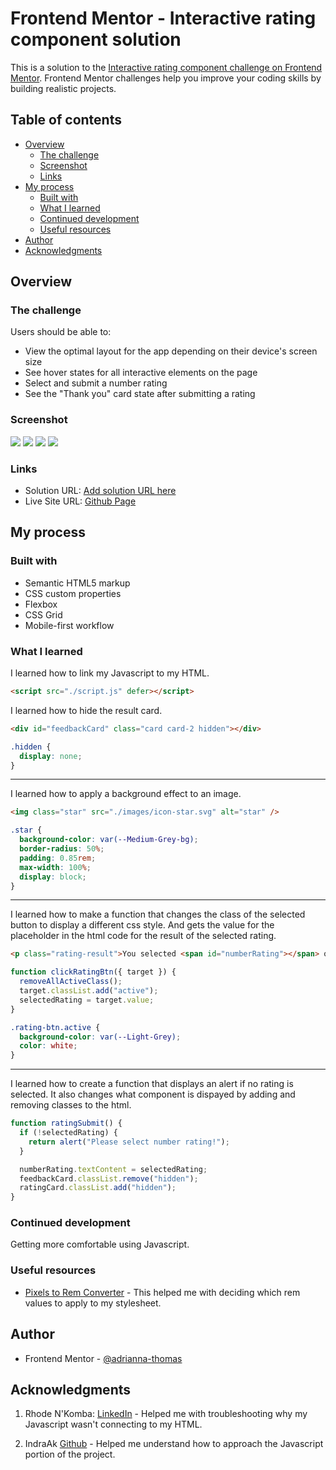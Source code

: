 # Frontend Mentor - Interactive rating component solution

This is a solution to the [Interactive rating component challenge on Frontend Mentor](https://www.frontendmentor.io/challenges/interactive-rating-component-koxpeBUmI). Frontend Mentor challenges help you improve your coding skills by building realistic projects.

## Table of contents

- [Overview](#overview)
  - [The challenge](#the-challenge)
  - [Screenshot](#screenshot)
  - [Links](#links)
- [My process](#my-process)
  - [Built with](#built-with)
  - [What I learned](#what-i-learned)
  - [Continued development](#continued-development)
  - [Useful resources](#useful-resources)
- [Author](#author)
- [Acknowledgments](#acknowledgments)

## Overview

### The challenge

Users should be able to:

- View the optimal layout for the app depending on their device's screen size
- See hover states for all interactive elements on the page
- Select and submit a number rating
- See the "Thank you" card state after submitting a rating

### Screenshot

![](images/mobile-screenshot.png)
![](images/mobile-screenshot-submitted.png)
![](images/desktop-screenshot.png)
![](images/desktop-screenshot-submitted.png)

### Links

- Solution URL: [Add solution URL here](https://your-solution-url.com)
- Live Site URL: [Github Page](https://adrianna-thomas.github.io/interactive-rating-component/)

## My process

### Built with

- Semantic HTML5 markup
- CSS custom properties
- Flexbox
- CSS Grid
- Mobile-first workflow

### What I learned

I learned how to link my Javascript to my HTML.

```html
<script src="./script.js" defer></script>
```

I learned how to hide the result card.

```html
<div id="feedbackCard" class="card card-2 hidden"></div>
```

```css
.hidden {
  display: none;
}
```

---

I learned how to apply a background effect to an image.

```html
<img class="star" src="./images/icon-star.svg" alt="star" />
```

```css
.star {
  background-color: var(--Medium-Grey-bg);
  border-radius: 50%;
  padding: 0.85rem;
  max-width: 100%;
  display: block;
}
```

---

I learned how to make a function that changes the class of the selected button to display a different css style. And gets the value for the placeholder in the html code for the result of the selected rating.

```html
<p class="rating-result">You selected <span id="numberRating"></span> out of 5</p>
```

```js
function clickRatingBtn({ target }) {
  removeAllActiveClass();
  target.classList.add("active");
  selectedRating = target.value;
}
```

```css
.rating-btn.active {
  background-color: var(--Light-Grey);
  color: white;
}
```

---

I learned how to create a function that displays an alert if no rating is selected. It also changes what component is dispayed by adding and removing classes to the html.

```js
function ratingSubmit() {
  if (!selectedRating) {
    return alert("Please select number rating!");
  }

  numberRating.textContent = selectedRating;
  feedbackCard.classList.remove("hidden");
  ratingCard.classList.add("hidden");
}
```

### Continued development

Getting more comfortable using Javascript.

### Useful resources

- [Pixels to Rem Converter](https://www.ninjaunits.com/converters/pixels/pixels-rem/) - This helped me with deciding which rem values to apply to my stylesheet.

## Author

- Frontend Mentor - [@adrianna-thomas](https://www.frontendmentor.io/profile/adrianna-thomas)

## Acknowledgments

1. Rhode N'Komba: [LinkedIn](https://www.linkedin.com/in/rhode-n-komba-3b028a233/) - Helped me with troubleshooting why my Javascript wasn't connecting to my HTML.

2. IndraAk [Github](https://github.com/indraAK/Interactive-rating-component) - Helped me understand how to approach the Javascript portion of the project.
